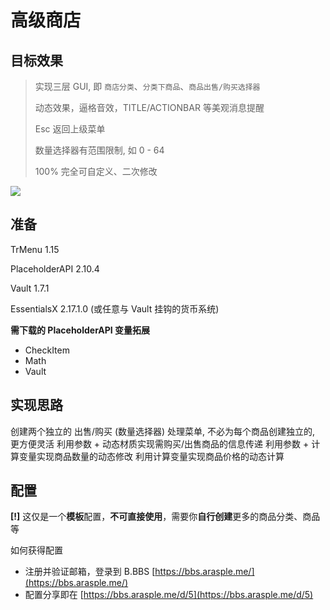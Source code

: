 # 高级商店

## 目标效果

> 实现三层 GUI, 即 `商店分类`、`分类下商品`、`商品出售/购买选择器` 
>
> 动态效果，逼格音效，TITLE/ACTIONBAR 等美观消息提醒
>
> Esc 返回上级菜单
>
> 数量选择器有范围限制, 如 0 - 64
>
> 100% 完全可自定义、二次修改

![](https://i.loli.net/2020/01/28/srxJRQwjFh52ALG.gif)

## 准备

TrMenu 1.15

PlaceholderAPI 2.10.4

Vault 1.7.1

EssentialsX 2.17.1.0 \(或任意与 Vault 挂钩的货币系统\)

**需下载的 PlaceholderAPI 变量拓展**

* CheckItem
* Math
* Vault

## 实现思路

创建两个独立的 出售/购买 \(数量选择器\) 处理菜单, 不必为每个商品创建独立的, 更方便灵活 利用参数 + 动态材质实现需购买/出售商品的信息传递 利用参数 + 计算变量实现商品数量的动态修改 利用计算变量实现商品价格的动态计算

## 配置

**\[!\]** 这仅是一个**模板**配置，**不可直接使用**，需要你**自行创建**更多的商品分类、商品等

如何获得配置

* 注册并验证邮箱，登录到 B.BBS [https://bbs.arasple.me/](https://bbs.arasple.me/)
* 配置分享即在 [https://bbs.arasple.me/d/5](https://bbs.arasple.me/d/5)

